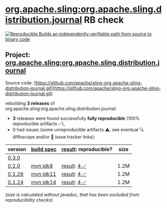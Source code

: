 [org.apache.sling:org.apache.sling.distribution.journal](https://central.sonatype.com/artifact/org.apache.sling/org.apache.sling.distribution.journal/versions) RB check
=======

[![Reproducible Builds](https://reproducible-builds.org/images/logos/rb.svg) an independently-verifiable path from source to binary code](https://reproducible-builds.org/)

## Project: [org.apache.sling:org.apache.sling.distribution.journal](https://central.sonatype.com/artifact/org.apache.sling/org.apache.sling.distribution.journal/versions)

Source code: [https://github.com/apache/sling-org-apache-sling-distribution-journal.git](https://github.com/apache/sling-org-apache-sling-distribution-journal.git)

rebuilding **3 releases** of org.apache.sling:org.apache.sling.distribution.journal:
- **3** releases were found successfully **fully reproducible** (100% reproducible artifacts :white_check_mark:),
- 0 had issues (some unreproducible artifacts :warning:, see eventual :mag: diffoscope and/or :memo: issue tracker links):

| version | [build spec](/BUILDSPEC.md) | [result](https://reproducible-builds.org/docs/jvm/): reproducible? | size |
| -- | --------- | ------ | -- |
| [0.3.0](https://central.sonatype.com/artifact/org.apache.sling/org.apache.sling.distribution.journal/0.3.0/pom) | | | |
| [0.2.0](https://central.sonatype.com/artifact/org.apache.sling/org.apache.sling.distribution.journal/0.2.0/pom) | [mvn jdk8](org.apache.sling.distribution.journal-0.2.0.buildspec) | [result](org.apache.sling.distribution.journal-0.2.0.buildinfo): [4 :white_check_mark: ](org.apache.sling.distribution.journal-0.2.0.buildcompare) | 1.2M |
| [0.1.26](https://central.sonatype.com/artifact/org.apache.sling/org.apache.sling.distribution.journal/0.1.26/pom) | [mvn jdk11](org.apache.sling.distribution.journal-0.1.26.buildspec) | [result](org.apache.sling.distribution.journal-0.1.26.buildinfo): [4 :white_check_mark: ](org.apache.sling.distribution.journal-0.1.26.buildcompare) | 1.2M |
| [0.1.24](https://central.sonatype.com/artifact/org.apache.sling/org.apache.sling.distribution.journal/0.1.24/pom) | [mvn jdk14](org.apache.sling.distribution.journal-0.1.24.buildspec) | [result](org.apache.sling.distribution.journal-0.1.24.buildinfo): [4 :white_check_mark: ](org.apache.sling.distribution.journal-0.1.24.buildcompare) | 1.2M |

<i>(size is calculated without javadoc, that has been excluded from reproducibility checks)</i>
